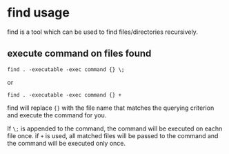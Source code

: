 # find usage

find is a tool which can be used to find files/directories recursively.

## execute command on files found

    find . -executable -exec command {} \;

or

    find . -executable -exec command {} +

find will replace `{}` with the file name that matches the querying
criterion and execute the command for you.

If `\;` is appended to the command, the command will be executed
on eachn file once. if `+` is used, all matched files will be passed
to the command and the command will be executed only once.
